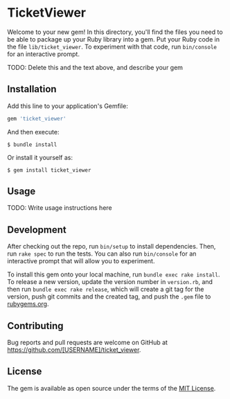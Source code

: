 # TicketViewer

Welcome to your new gem! In this directory, you'll find the files you need to be able to package up your Ruby library into a gem. Put your Ruby code in the file `lib/ticket_viewer`. To experiment with that code, run `bin/console` for an interactive prompt.

TODO: Delete this and the text above, and describe your gem

## Installation

Add this line to your application's Gemfile:

```ruby
gem 'ticket_viewer'
```

And then execute:

    $ bundle install

Or install it yourself as:

    $ gem install ticket_viewer

## Usage

TODO: Write usage instructions here

## Development

After checking out the repo, run `bin/setup` to install dependencies. Then, run `rake spec` to run the tests. You can also run `bin/console` for an interactive prompt that will allow you to experiment.

To install this gem onto your local machine, run `bundle exec rake install`. To release a new version, update the version number in `version.rb`, and then run `bundle exec rake release`, which will create a git tag for the version, push git commits and the created tag, and push the `.gem` file to [rubygems.org](https://rubygems.org).

## Contributing

Bug reports and pull requests are welcome on GitHub at https://github.com/[USERNAME]/ticket_viewer.

## License

The gem is available as open source under the terms of the [MIT License](https://opensource.org/licenses/MIT).
